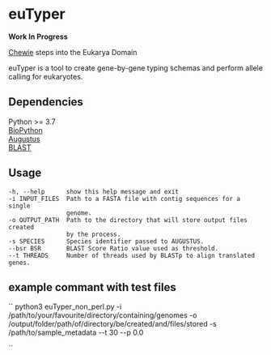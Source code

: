 # euTyper

**Work In Progress**

[Chewie](https://github.com/B-UMMI/chewBBACA) steps into the Eukarya Domain

euTyper is a tool to create gene-by-gene typing schemas and perform allele calling for eukaryotes.

## Dependencies

Python >= 3.7  
[BioPython](https://github.com/biopython/biopython)  
[Augustus](https://github.com/Gaius-Augustus/Augustus)  
[BLAST](https://www.ncbi.nlm.nih.gov/books/NBK279671/)  

## Usage

```
-h, --help      show this help message and exit
-i INPUT_FILES  Path to a FASTA file with contig sequences for a single
                genome.
-o OUTPUT_PATH  Path to the directory that will store output files created
                by the process.
-s SPECIES      Species identifier passed to AUGUSTUS.
--bsr BSR       BLAST Score Ratio value used as threshold.
--t THREADS     Number of threads used by BLASTp to align translated genes.
```

## example commant with test files
``
python3 euTyper_non_perl.py -i /path/to/your/favourite/directory/containing/genomes -o /output/folder/path/of/directory/be/created/and/files/stored -s /path/to/sample_metadata --t 30 --p 0.0

``
